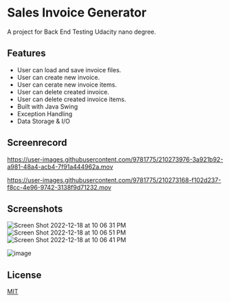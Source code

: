 
# Sales Invoice Generator

A project for Back End Testing Udacity nano degree.


## Features

- User can load and save invoice files.
- User can create new invoice.
- User can cerate new invoice items.
- User can delete created invoice.
- User can delete created invoice items.
- Built with Java Swing
- Exception Handling
- Data Storage & I/O

## Screenrecord
https://user-images.githubusercontent.com/9781775/210273976-3a921b92-a981-48a4-acb4-7f91a444962a.mov

https://user-images.githubusercontent.com/9781775/210273168-f102d237-f8cc-4e96-9742-3138f9d71232.mov

## Screenshots

![Screen Shot 2022-12-18 at 10 06 31 PM](https://user-images.githubusercontent.com/9781775/208317621-46430d5e-f2f9-4d7d-b319-3395d514e7cc.png)
![Screen Shot 2022-12-18 at 10 06 51 PM](https://user-images.githubusercontent.com/9781775/208317611-21e53eb5-b6b8-48a1-b58c-f207ad530c28.png)
![Screen Shot 2022-12-18 at 10 06 41 PM](https://user-images.githubusercontent.com/9781775/208317619-c3e5a27c-dfab-4bdd-8311-9e4b10d321b6.png)

![image](https://user-images.githubusercontent.com/9781775/209709490-fd8d0afe-0200-4308-8dfb-925693b19bb6.png)

## License

[MIT](https://choosealicense.com/licenses/mit/)

